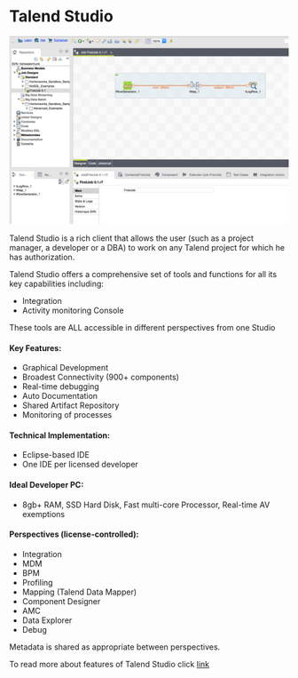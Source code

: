 # Talend Studio

![Talend Studio](./../resources/images/components/studio.png)

Talend Studio is a rich client that allows the user (such as a project manager, a developer or a DBA) to work on any Talend project for which he has authorization.

Talend Studio offers a comprehensive set of tools and functions for all its key capabilities including:

- Integration
- Activity monitoring Console

These tools are ALL accessible in different perspectives from one Studio

#### Key Features:
- Graphical Development
- Broadest Connectivity (900+ components)
- Real-time debugging
- Auto Documentation
- Shared Artifact Repository
- Monitoring of processes

#### Technical Implementation:
- Eclipse-based IDE 
- One IDE per licensed developer

#### Ideal Developer PC:
- 8gb+ RAM, SSD Hard Disk, Fast multi-core Processor, Real-time AV exemptions

#### Perspectives (license-controlled):
- Integration
- MDM
- BPM
- Profiling
- Mapping (Talend Data Mapper)
- Component Designer
- AMC
- Data Explorer
- Debug

Metadata is shared as appropriate between perspectives.

To read more about features of Talend Studio click [link][studio]

<!-- links -->
[studio]: https://help.talend.com/reader/fE51zt3EBkq3lp1Op6DPEw/iCHjC4bCsOZAf858mPIslg "Talend Data Fabric Studio User Guide"
